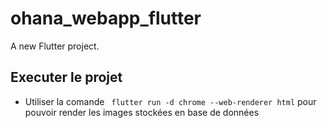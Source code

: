# ohana_webapp_flutter

A new Flutter project.

## Executer le projet

* Utiliser la comande ` flutter run -d chrome --web-renderer html` pour pouvoir render les images stockées en base de données
